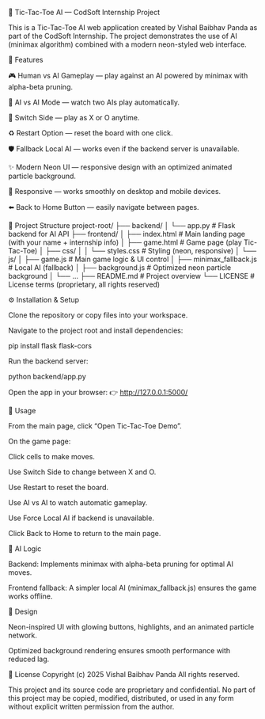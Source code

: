 📘 Tic-Tac-Toe AI — CodSoft Internship Project

This is a Tic-Tac-Toe AI web application created by Vishal Baibhav Panda as part of the CodSoft Internship.
The project demonstrates the use of AI (minimax algorithm) combined with a modern neon-styled web interface.

🚀 Features

🎮 Human vs AI Gameplay — play against an AI powered by minimax with alpha-beta pruning.

🤖 AI vs AI Mode — watch two AIs play automatically.

🔄 Switch Side — play as X or O anytime.

♻️ Restart Option — reset the board with one click.

🛡 Fallback Local AI — works even if the backend server is unavailable.

✨ Modern Neon UI — responsive design with an optimized animated particle background.

📱 Responsive — works smoothly on desktop and mobile devices.

⬅️ Back to Home Button — easily navigate between pages.

📂 Project Structure
project-root/
├── backend/
│   └── app.py                # Flask backend for AI API
├── frontend/
│   ├── index.html            # Main landing page (with your name + internship info)
│   ├── game.html             # Game page (play Tic-Tac-Toe)
│   ├── css/
│   │   └── styles.css        # Styling (neon, responsive)
│   └── js/
│       ├── game.js           # Main game logic & UI control
│       ├── minimax_fallback.js # Local AI (fallback)
│       ├── background.js     # Optimized neon particle background
│       └── ...
├── README.md                 # Project overview
└── LICENSE                   # License terms (proprietary, all rights reserved)

⚙️ Installation & Setup

Clone the repository or copy files into your workspace.

Navigate to the project root and install dependencies:

pip install flask flask-cors


Run the backend server:

python backend/app.py


Open the app in your browser:
👉 http://127.0.0.1:5000/

🎯 Usage

From the main page, click “Open Tic-Tac-Toe Demo”.

On the game page:

Click cells to make moves.

Use Switch Side to change between X and O.

Use Restart to reset the board.

Use AI vs AI to watch automatic gameplay.

Use Force Local AI if backend is unavailable.

Click Back to Home to return to the main page.

🧠 AI Logic

Backend: Implements minimax with alpha-beta pruning for optimal AI moves.

Frontend fallback: A simpler local AI (minimax_fallback.js) ensures the game works offline.

🎨 Design

Neon-inspired UI with glowing buttons, highlights, and an animated particle network.

Optimized background rendering ensures smooth performance with reduced lag.

📜 License
Copyright (c) 2025 Vishal Baibhav Panda
All rights reserved.

This project and its source code are proprietary and confidential.
No part of this project may be copied, modified, distributed, or used in any form
without explicit written permission from the author.